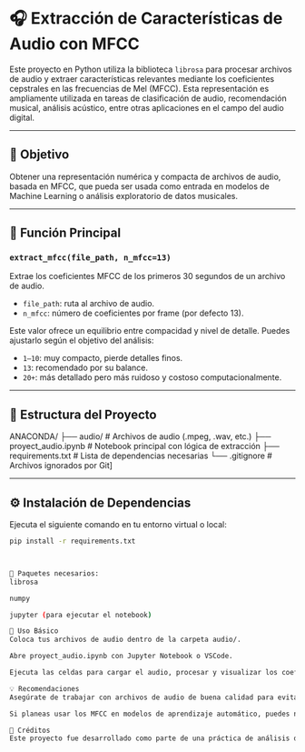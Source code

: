 # 🎧 Extracción de Características de Audio con MFCC

Este proyecto en Python utiliza la biblioteca `librosa` para procesar archivos de audio y extraer características relevantes mediante los coeficientes cepstrales en las frecuencias de Mel (MFCC). Esta representación es ampliamente utilizada en tareas de clasificación de audio, recomendación musical, análisis acústico, entre otras aplicaciones en el campo del audio digital.

---

## 🎯 Objetivo

Obtener una representación numérica y compacta de archivos de audio, basada en MFCC, que pueda ser usada como entrada en modelos de Machine Learning o análisis exploratorio de datos musicales.

---

## 🧠 Función Principal

### `extract_mfcc(file_path, n_mfcc=13)`

Extrae los coeficientes MFCC de los primeros 30 segundos de un archivo de audio.

- `file_path`: ruta al archivo de audio.
- `n_mfcc`: número de coeficientes por frame (por defecto 13).

Este valor ofrece un equilibrio entre compacidad y nivel de detalle. Puedes ajustarlo según el objetivo del análisis:
- `1–10`: muy compacto, pierde detalles finos.
- `13`: recomendado por su balance.
- `20+`: más detallado pero más ruidoso y costoso computacionalmente.

---

## 📂 Estructura del Proyecto

ANACONDA/
├── audio/ # Archivos de audio (.mpeg, .wav, etc.)
├── proyect_audio.ipynb # Notebook principal con lógica de extracción
├── requirements.txt # Lista de dependencias necesarias
└── .gitignore # Archivos ignorados por Git]



---

## ⚙️ Instalación de Dependencias

Ejecuta el siguiente comando en tu entorno virtual o local:

```bash
pip install -r requirements.txt



🧾 Paquetes necesarios:
librosa

numpy

jupyter (para ejecutar el notebook)

🚀 Uso Básico
Coloca tus archivos de audio dentro de la carpeta audio/.

Abre proyect_audio.ipynb con Jupyter Notebook o VSCode.

Ejecuta las celdas para cargar el audio, procesar y visualizar los coeficientes MFCC.

💡 Recomendaciones
Asegúrate de trabajar con archivos de audio de buena calidad para evitar errores de lectura.

Si planeas usar los MFCC en modelos de aprendizaje automático, puedes normalizar los resultados o aplicar técnicas de reducción de dimensionalidad.

📌 Créditos
Este proyecto fue desarrollado como parte de una práctica de análisis de audio para sistemas de recomendación musical, aprendizaje automático y procesamiento de señales.
